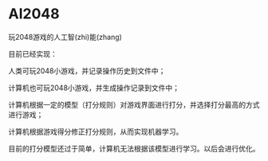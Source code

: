 # AI2048
玩2048游戏的人工智(zhi)能(zhang)

目前已经实现：

人类可玩2048小游戏，并记录操作历史到文件中；

计算机也可玩2048小游戏，并生成操作记录到文件中；

计算机根据一定的模型（打分规则）对游戏界面进行打分，并选择打分最高的方式进行游戏；

计算机根据游戏得分修正打分规则，从而实现机器学习。

目前的打分模型还过于简单，计算机无法根据该模型进行学习。以后会进行优化。
